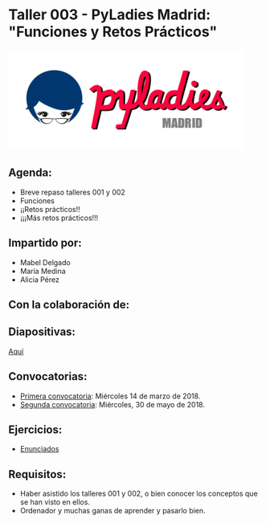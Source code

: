 # Taller 003 - PyLadies Madrid: "Funciones y Retos Prácticos"

<img src="./images/pyladiesmadrid_alargado.png" height="200"> 


## Agenda:

* Breve repaso talleres 001 y 002
* Funciones
* ¡¡Retos prácticos!!
* ¡¡¡Más retos prácticos!!!


## Impartido por:
* Mabel Delgado
* María Medina
* Alicia Pérez

## Con la colaboración de:


## Diapositivas:

[Aquí](https://nbviewer.jupyter.org/github/PyLadiesMadrid/talleres_pyladies_madrid/blob/master/taller_003/slides_003.ipynb)


## Convocatorias:

* [Primera convocatoria](https://www.meetup.com/PyLadiesMadrid/events/248090146/): Miércoles 14 de marzo de 2018.
* [Segunda convocatoria](https://www.meetup.com/PyLadiesMadrid/events/250593387/): Miércoles, 30 de mayo de 2018.


## Ejercicios:
* [Enunciados](/ejercicios_003.ipynb)


## Requisitos:

* Haber asistido los talleres 001 y 002, o bien conocer los conceptos que se han visto en ellos.
* Ordenador y muchas ganas de aprender y pasarlo bien.

